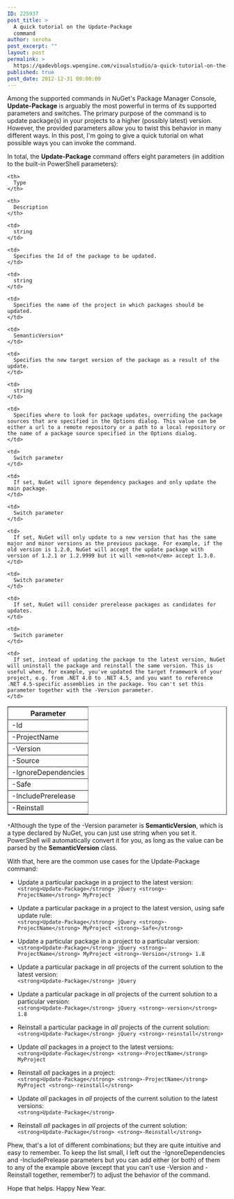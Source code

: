 ```yaml
---
ID: 225937
post_title: >
  A quick tutorial on the Update-Package
  command
author: seroha
post_excerpt: ""
layout: post
permalink: >
  https://qadevblogs.wpengine.com/visualstudio/a-quick-tutorial-on-the-update-package-command/
published: true
post_date: 2012-12-31 00:00:00
---
```

Among the supported commands in NuGet's Package Manager Console, **Update-Package** is arguably the most powerful in terms of its supported parameters and switches. The primary purpose of the command is to update package(s) in your projects to a higher (possibly latest) version. However, the provided parameters allow you to twist this behavior in many different ways. In this post, I'm going to give a quick tutorial on what possible ways you can invoke the command.

In total, the **Update-Package** command offers eight parameters (in addition to the built-in PowerShell parameters):

<table cellspacing="0" cellpadding="6" border="1">
  <tr>
    <th>
      Parameter
    </th>
    
    <th>
      Type
    </th>
    
    <th>
      Description
    </th>
  </tr>
  
  <tr>
    <td>
      -Id
    </td>
    
    <td>
      string
    </td>
    
    <td>
      Specifies the Id of the package to be updated.
    </td>
  </tr>
  
  <tr>
    <td>
      -ProjectName
    </td>
    
    <td>
      string
    </td>
    
    <td>
      Specifies the name of the project in which packages should be updated.
    </td>
  </tr>
  
  <tr>
    <td>
      -Version
    </td>
    
    <td>
      SemanticVersion*
    </td>
    
    <td>
      Specifies the new target version of the package as a result of the update.
    </td>
  </tr>
  
  <tr>
    <td>
      -Source
    </td>
    
    <td>
      string
    </td>
    
    <td>
      Specifies where to look for package updates, overriding the package sources that are specified in the Options dialog. This value can be either a url to a remote repository or a path to a local repository or the name of a package source specified in the Options dialog.
    </td>
  </tr>
  
  <tr>
    <td>
      -IgnoreDependencies
    </td>
    
    <td>
      Switch parameter
    </td>
    
    <td>
      If set, NuGet will ignore dependency packages and only update the main package.
    </td>
  </tr>
  
  <tr>
    <td>
      -Safe
    </td>
    
    <td>
      Switch parameter
    </td>
    
    <td>
      If set, NuGet will only update to a new version that has the same major and minor versions as the previous package. For example, if the old version is 1.2.0, NuGet will accept the update package with version of 1.2.1 or 1.2.9999 but it will <em>not</em> accept 1.3.0.
    </td>
  </tr>
  
  <tr>
    <td>
      -IncludePrerelease
    </td>
    
    <td>
      Switch parameter
    </td>
    
    <td>
      If set, NuGet will consider prerelease packages as candidates for updates.
    </td>
  </tr>
  
  <tr>
    <td>
      -Reinstall
    </td>
    
    <td>
      Switch parameter
    </td>
    
    <td>
      If set, instead of updating the package to the latest version, NuGet will uninstall the package and reinstall the same version. This is useful when, for example, you've updated the target framework of your project, e.g. from .NET 4.0 to .NET 4.5, and you want to reference .NET 4.5-specific assemblies in the package. You can't set this parameter together with the -Version parameter.
    </td>
  </tr>
</table>

`*`Although the type of the -Version parameter is **SemanticVersion**, which is a type declared by NuGet, you can just use string when you set it. PowerShell will automatically convert it for you, as long as the value can be parsed by the **SemanticVersion** class.

With that, here are the common use cases for the Update-Package command:

*   Update a particular package in a project to the latest version:  
    `<strong>Update-Package</strong> jQuery <strong>-ProjectName</strong> MyProject`

*   Update a particular package in a project to the latest version, using safe update rule:  
    `<strong>Update-Package</strong> jQuery <strong>-ProjectName</strong> MyProject <strong>-Safe</strong>`

*   Update a particular package in a project to a particular version:  
    `<strong>Update-Package</strong> jQuery <strong>-ProjectName</strong> MyProject <strong>-Version</strong> 1.8`

*   Update a particular package in *all* projects of the current solution to the latest version:  
    `<strong>Update-Package</strong> jQuery`

*   Update a particular package in *all* projects of the current solution to a particular version:  
    `<strong>Update-Package</strong> jQuery <strong>-version</strong> 1.8`

*   Reinstall a particular package in *all* projects of the current solution:  
    `<strong>Update-Package</strong> jQuery <strong>-reinstall</strong>`

*   Update *all* packages in a project to the latest versions:  
    `<strong>Update-Package</strong> <strong>-ProjectName</strong> MyProject`

*   Reinstall *all* packages in a project:  
    `<strong>Update-Package</strong> <strong>-ProjectName</strong> MyProject <strong>-reinstall</strong>`

*   Update *all* packages in *all* projects of the current solution to the latest versions:  
    `<strong>Update-Package</strong>`

*   Reinstall *all* packages in *all* projects of the current solution:  
    `<strong>Update-Package</strong> <strong>-Reinstall</strong>`

Phew, that's a lot of different combinations; but they are quite intuitive and easy to remember. To keep the list small, I left out the -IgnoreDependencies and -IncludePrelease parameters but you can add either (or both) of them to any of the example above (except that you can't use -Version and -Reinstall together, remember?) to adjust the behavior of the command.

Hope that helps. Happy New Year.